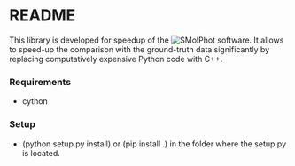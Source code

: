 # README #

This library is developed for speedup of the ![SMolPhot](https://github.com/ardiloot/SMolPhot) software. It allows to speed-up the comparison with the ground-truth data significantly by replacing computatively expensive Python code with C++.

### Requirements ###

* cython

### Setup ###

* (python setup.py install) or (pip install .) in the folder where the setup.py is located.
